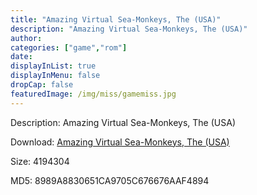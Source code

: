```yaml
---
title: "Amazing Virtual Sea-Monkeys, The (USA)"
description: "Amazing Virtual Sea-Monkeys, The (USA)"
author: 
categories: ["game","rom"]
date: 
displayInList: true
displayInMenu: false
dropCap: false
featuredImage: /img/miss/gamemiss.jpg
---
```


Description: Amazing Virtual Sea-Monkeys, The (USA)

Download: <a style="text-decoration:underline;" href="https://mega.nz/#!nfZmlCyR!xvpST4cDKeS4eE95Up8adYZDyfuUmtGmP09Odpl4SnA" target = "_blank" rel = "nofollow" > Amazing Virtual Sea-Monkeys, The (USA)</a>

Size: 4194304

MD5: 8989A8830651CA9705C676676AAF4894

